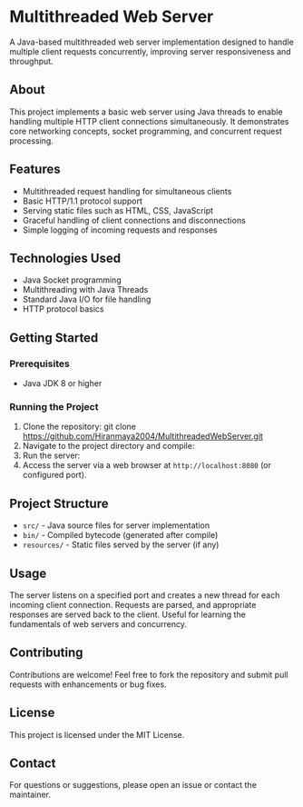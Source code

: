 # Multithreaded Web Server

A Java-based multithreaded web server implementation designed to handle multiple client requests concurrently, improving server responsiveness and throughput.

## About

This project implements a basic web server using Java threads to enable handling multiple HTTP client connections simultaneously. It demonstrates core networking concepts, socket programming, and concurrent request processing.

## Features

- Multithreaded request handling for simultaneous clients
- Basic HTTP/1.1 protocol support
- Serving static files such as HTML, CSS, JavaScript
- Graceful handling of client connections and disconnections
- Simple logging of incoming requests and responses

## Technologies Used

- Java Socket programming
- Multithreading with Java Threads
- Standard Java I/O for file handling
- HTTP protocol basics

## Getting Started

### Prerequisites

- Java JDK 8 or higher

### Running the Project

1. Clone the repository:
git clone https://github.com/Hiranmaya2004/MultithreadedWebServer.git
2. Navigate to the project directory and compile:
3. Run the server:
4. Access the server via a web browser at `http://localhost:8080` (or configured port).

## Project Structure

- `src/` - Java source files for server implementation
- `bin/` - Compiled bytecode (generated after compile)
- `resources/` - Static files served by the server (if any)

## Usage

The server listens on a specified port and creates a new thread for each incoming client connection. Requests are parsed, and appropriate responses are served back to the client. Useful for learning the fundamentals of web servers and concurrency.

## Contributing

Contributions are welcome! Feel free to fork the repository and submit pull requests with enhancements or bug fixes.

## License

This project is licensed under the MIT License.

## Contact

For questions or suggestions, please open an issue or contact the maintainer.


